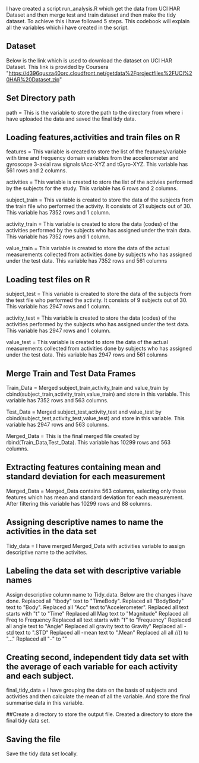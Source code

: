 I have created a script run_analysis.R which get the data from UCI HAR Dataset and then merge test and train dataset and then make the tidy dataset. To achieve this i have followed 5 steps. This codebook will explain all the variables which i have created in the script.

## Dataset
Below is the link which is used to download the dataset on UCI HAR Dataset. This link is provided by Coursera
"https://d396qusza40orc.cloudfront.net/getdata%2Fprojectfiles%2FUCI%20HAR%20Dataset.zip"
  
## Set Directory path

path = This is the variable to store the path to the directory from where i have uploaded the data and saved the final tidy data.

## Loading features,activities and train files on R
features = This variable is created to store the list of the features/variable with time and frequency domain variables from the accelerometer and gyroscope 3-axial raw signals tAcc-XYZ and tGyro-XYZ. This variable has 561 rows and 2 columns.

activities = This variable is created to store the list of the activies performed by the subjects for the study. This variable has 6 rows and 2 columns.

subject_train = This variable is created to store the data of the subjects from the train file who performed the activity. It consists of 21 subjects out of 30. This variable has 7352 rows and 1 column.

activity_train = This variable is created to store the data (codes) of the activities performed by the subjects who has assigned under the train data. This variable has 7352 rows and 1 column.

value_train = This variable is created to store the data of the actual measurements collected from activities done by subjects who has assigned under the test data. This variable has 7352 rows and 561 columns

## Loading test files on R
subject_test = This variable is created to store the data of the subjects from the test file who performed the activity. It consists of 9 subjects out of 30. This variable has 2947 rows and 1 column.

activity_test = This variable is created to store the data (codes) of the activities performed by the subjects who has assigned under the test data. This variable has 2947 rows and 1 column.

value_test = This variable is created to store the data of the actual measurements collected from activities done by subjects who has assigned under the test data. This variable has 2947 rows and 561 columns

## Merge Train and Test Data Frames
Train_Data = Merged subject_train,activity_train and value_train by cbind(subject_train,activity_train,value_train) and store in this variable. This variable has 7352 rows and 563 columns.

Test_Data = Merged subject_test,activity_test and value_test by cbind(subject_test,activity_test,value_test) and store in this variable. This variable has 2947 rows and 563 columns.

Merged_Data = This is the final merged file created by rbind(Train_Data,Test_Data). This variable has 10299 rows and 563 columns.

## Extracting features containing mean and standard deviation for each measurement

Merged_Data = Merged_Data contains 563 columns, selecting only those features which has mean and standard deviation for each measurement. After filtering this variable has 10299 rows and 88 columns.

## Assigning descriptive names to name the activities in the data set
Tidy_data = I have merged Merged_Data with activities variable to assign descriptive name to the activites.

## Labeling the data set with descriptive variable names
Assign descriptive column name to Tidy_data. Below are the changes i have done.
Replaced all "tbody" text to "TimeBody".
Replaced all "BodyBody" text to "Body".
Replaced all "Acc" text to"Accelerometer".
Replaced all text starts with "t" to "Time"
Replaced all Mag text to "Magnitude"
Replaced all Freq to Frequency
Replaced all text starts with "f" to "Frequency"
Replaced all angle text to "Angle"
Replaced all gravity text to Gravity"
Replaced all -std text to ".STD"
Replaced all -mean text to ".Mean"
Replaced all all //() to "..."
Replaced all "-" to ""

## Creating second, independent tidy data set with the average of each variable for each activity and each subject.
final_tidy_data = I have grouping the data on the basis of subjects and activities and then calculate the mean of all the variable. And store the final summarise data in this variable.

##Create a directory to store the output file.
Created a directory to store the final tidy data set.


## Saving the file
Save the tidy data set locally.




